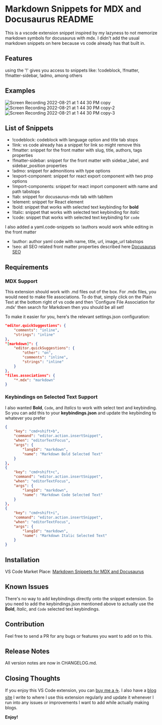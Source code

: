 # Markdown Snippets for MDX and Docusaurus README

This is a vscode extension snippet inspired by my lazyness to not memorize markdown symbols for docusaurus with mdx.
I didn't add the usual markdown snippets on here because vs code already has that built in.

## Features

using the '!' gives you access to snippets like: !codeblock, !fmatter, !fmatter-sidebar, !admo, among others

## Examples
![Screen Recording 2022-08-21 at 1 44 30 PM copy](https://user-images.githubusercontent.com/9417970/185778430-01e54351-a440-4462-8934-c2cb487b448b.gif)
![Screen Recording 2022-08-21 at 1 44 30 PM copy-2](https://user-images.githubusercontent.com/9417970/185778847-adf2e6a8-fe45-402d-b95b-8035bc9c5e85.gif)
![Screen Recording 2022-08-21 at 1 44 30 PM copy-3](https://user-images.githubusercontent.com/9417970/185778986-040c9555-a9c9-41db-a1d5-f5aa89f6f798.gif)

## List of Snippets
- !codeblock: codeblock with language option and title tab stops
- !link: vs code already has a snippet for link so might remove this
- !fmatter: snippet for the front matter with slug, title, authors, tags properties
- !fmatter-sidebar: snippet for the front matter with sidebar_label, and sidebar_position properties
- !admo: snippet for admonitions with type options
- !export-component: snippet for react export component with two prop options
- !import-components: snippet for react import component with name and path tabstops
- !tab: snippet for docusaurus-mdx tab with tabItem
- !element: snippet for React element
- !bold: snippet that works with selected text keybinding for **bold**
- !italic: snippet that works with selected text keybinding for *italic*
- !code: snippet that works with selected text keybinding for `code`

I also added a yaml.code-snippets so !authors would work
while editing in the front matter
- !author: author yaml code with name, title, url, image_url tabstops
- !seo: all SEO related front matter properties described here [Docusaurus SEO](https://docusaurus.io/docs/seo)

## Requirements

### MDX Support

This extension should work with .md files out of the box. For .mdx files, you would need to make file associations. To do that, simply click on the Plain Text at the bottom right of vs code and then 'Configure File Association for .mdx' then search for Markdown then you should be all set!

To make it easier for you, here's the relevant settings.json configuration:
```json title='settings.json'
"editor.quickSuggestions": {
    "comments": "inline",
    "strings": "inline"
},
"[markdown]": {
    "editor.quickSuggestions": {
        "other": "on",
        "comments": "inline",
        "strings": "inline"
    }
},
"files.associations": {
    "*.mdx": "markdown"
}
```
### Keybindings on Selected Text Support
I also wanted **Bold**, `Code`, and *Italics* to work with select text and keybinding. So you can add this to your **keybindings.json** and update the keybinding to whatever you prefer

```json title='keybindings.json'
{
    "key": "cmd+shift+b",
    "command": "editor.action.insertSnippet",
    "when": "editorTextFocus",
    "args": {
        "langId": "markdown",
        "name": "Markdown Bold Selected Text"
    }
},
{
    "key": "cmd+shift+c",
    "command": "editor.action.insertSnippet",
    "when": "editorTextFocus",
    "args": {
        "langId": "markdown",
        "name": "Markdown Code Selected Text"
    }
},
{
    "key": "cmd+shift+i",
    "command": "editor.action.insertSnippet",
    "when": "editorTextFocus",
    "args": {
        "langId": "markdown",
        "name": "Markdown Italic Selected Text"
    }
}
```

## Installation

VS Code Market Place: [Markdown Snippets for MDX and Docusaurus](https://marketplace.visualstudio.com/items?itemName=MisterMunchkin.simple-markdown-snippets)

## Known Issues

There's no way to add keybindings directly onto the snippet extension. So you need to add the keybindings.json mentioned above to actually use the **Bold**, *Italic*, and `Code` selected text keybindings.

## Contribution

Feel free to send a PR for any bugs or features you want to add on to this.

## Release Notes

All version notes are now in CHANGELOG.md.

## Closing Thoughts

If you enjoy this VS Code extension, you can [buy me a ☕️](https://www.paypal.com/donate/?hosted_button_id=B9HDECYJ4CEF8). I also have a [blog site](https://blog.robindalmy.com) I write to where I use this extension regularly and update it whenever I run into any issues or improvements I want to add while actually making blogs. 

**Enjoy!**
